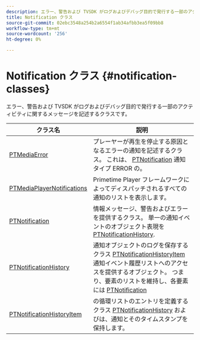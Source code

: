 ```yaml
---
description: エラー、警告および TVSDK がログおよびデバッグ目的で発行する一部のアクティビティに関するメッセージを記述するクラスです。
title: Notification クラス
source-git-commit: 02ebc3548a254b2a6554f1ab34afbb3ea5f09bb8
workflow-type: tm+mt
source-wordcount: '256'
ht-degree: 0%

---
```


# Notification クラス {#notification-classes}

エラー、警告および TVSDK がログおよびデバッグ目的で発行する一部のアクティビティに関するメッセージを記述するクラスです。

| **クラス名** | **説明** |
|---|---|
| [PTMediaError](https://help.adobe.com/en_US/primetime/api/psdk/appledoc/Classes/PTMediaError.html) | プレーヤーが再生を停止する原因となるエラーの通知を記述するクラス。 これは、 [PTNotification](https://help.adobe.com/en_US/primetime/api/psdk/appledoc/Classes/PTNotification.html) 通知タイプ ERROR の。 |
| [PTMediaPlayerNotifications](https://help.adobe.com/en_US/primetime/api/psdk/appledoc/Classes/PTMediaPlayerNotifications.html) | Primetime Player フレームワークによってディスパッチされるすべての通知のリストを表示します。 |
| [PTNotification](https://help.adobe.com/en_US/primetime/api/psdk/appledoc/Classes/PTNotification.html) | 情報メッセージ、警告およびエラーを提供するクラス。 単一の通知イベントのオブジェクト表現を [PTNotificationHistory](https://help.adobe.com/en_US/primetime/api/psdk/appledoc/Classes/PTNotificationHistory.html). |
| [PTNotificationHistory](https://help.adobe.com/en_US/primetime/api/psdk/appledoc/Classes/PTNotificationHistory.html) | 通知オブジェクトのログを保存するクラス [PTNotificationHistoryItem](https://help.adobe.com/en_US/primetime/api/psdk/appledoc/Classes/PTNotificationHistoryItem.html) 通知イベント履歴リストへのアクセスを提供するオブジェクト。 つまり、要素のリストを維持し、各要素には [PTNotification](https://help.adobe.com/en_US/primetime/api/psdk/appledoc/Classes/PTNotification.html) |
| [PTNotificationHistoryItem](https://help.adobe.com/en_US/primetime/api/psdk/appledoc/Classes/PTNotificationHistoryItem.html) | の循環リストのエントリを定義するクラス [PTNotificationHistory](https://help.adobe.com/en_US/primetime/api/psdk/appledoc/Classes/PTNotificationHistory.html) およびは、通知とそのタイムスタンプを保持します。 |
